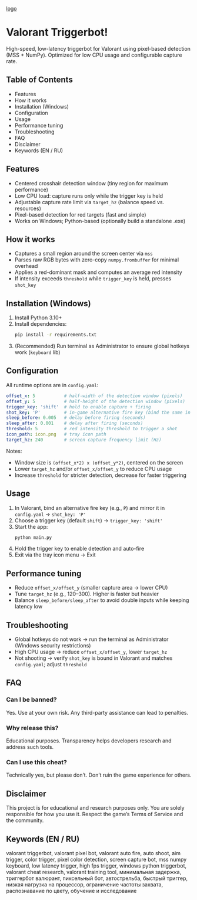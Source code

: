 [logo](icon.png "Valorant Triggerbot icon")
# Valorant Triggerbot!
High-speed, low-latency triggerbot for Valorant using pixel-based detection (MSS + NumPy). Optimized for low CPU usage and configurable capture rate.

## Table of Contents
- Features
- How it works
- Installation (Windows)
- Configuration
- Usage
- Performance tuning
- Troubleshooting
- FAQ
- Disclaimer
- Keywords (EN / RU)

## Features
- Centered crosshair detection window (tiny region for maximum performance)
- Low CPU load: capture runs only while the trigger key is held
- Adjustable capture rate limit via `target_hz` (balance speed vs. resources)
- Pixel-based detection for red targets (fast and simple)
- Works on Windows; Python-based (optionally build a standalone .exe)

## How it works
- Captures a small region around the screen center via `mss`
- Parses raw RGB bytes with zero-copy `numpy.frombuffer` for minimal overhead
- Applies a red-dominant mask and computes an average red intensity
- If intensity exceeds `threshold` while `trigger_key` is held, presses `shot_key`

## Installation (Windows)
1. Install Python 3.10+
2. Install dependencies:
   ```bash
   pip install -r requirements.txt
   ```
3. (Recommended) Run terminal as Administrator to ensure global hotkeys work (`keyboard` lib)

## Configuration
All runtime options are in `config.yaml`:

```yaml
offset_x: 5           # half-width of the detection window (pixels)
offset_y: 5           # half-height of the detection window (pixels)
trigger_key: 'shift'  # hold to enable capture + firing
shot_key: 'P'         # in-game alternative fire key (bind the same in Valorant)
sleep_before: 0.005   # delay before firing (seconds)
sleep_after: 0.001    # delay after firing (seconds)
threshold: 5          # red intensity threshold to trigger a shot
icon_path: icon.png   # tray icon path
target_hz: 240        # screen capture frequency limit (Hz)
```

Notes:
- Window size is `(offset_x*2) x (offset_y*2)`, centered on the screen
- Lower `target_hz` and/or `offset_x/offset_y` to reduce CPU usage
- Increase `threshold` for stricter detection, decrease for faster triggering

## Usage
1. In Valorant, bind an alternative fire key (e.g., `P`) and mirror it in `config.yaml` → `shot_key: 'P'`
2. Choose a trigger key (default `shift`) → `trigger_key: 'shift'`
3. Start the app:
   ```bash
   python main.py
   ```
4. Hold the trigger key to enable detection and auto-fire
5. Exit via the tray icon menu → Exit

## Performance tuning
- Reduce `offset_x/offset_y` (smaller capture area → lower CPU)
- Tune `target_hz` (e.g., 120–300). Higher is faster but heavier
- Balance `sleep_before/sleep_after` to avoid double inputs while keeping latency low

## Troubleshooting
- Global hotkeys do not work → run the terminal as Administrator (Windows security restrictions)
- High CPU usage → reduce `offset_x/offset_y`, lower `target_hz`
- Not shooting → verify `shot_key` is bound in Valorant and matches `config.yaml`; adjust `threshold`

## FAQ
### Can I be banned?
Yes. Use at your own risk. Any third-party assistance can lead to penalties.

### Why release this?
Educational purposes. Transparency helps developers research and address such tools.

### Can I use this cheat?
Technically yes, but please don’t. Don’t ruin the game experience for others.

## Disclaimer
This project is for educational and research purposes only. You are solely responsible for how you use it. Respect the game’s Terms of Service and the community.

## Keywords (EN / RU)
valorant triggerbot, valorant pixel bot, valorant auto fire, auto shoot, aim trigger, color trigger, pixel color detection, screen capture bot, mss numpy keyboard, low latency trigger, high fps trigger, windows python triggerbot, valorant cheat research, valorant training tool, минимальная задержка, триггербот валюрант, пиксельный бот, автострельба, быстрый триггер, низкая нагрузка на процессор, ограничение частоты захвата, распознавание по цвету, обучение и исследование